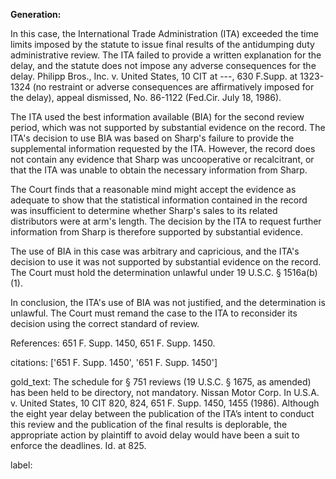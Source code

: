 **Generation:**



In this case, the International Trade Administration (ITA) exceeded the time limits imposed by the statute to issue final results of the antidumping duty administrative review. The ITA failed to provide a written explanation for the delay, and the statute does not impose any adverse consequences for the delay. Philipp Bros., Inc. v. United States, 10 CIT at ---, 630 F.Supp. at 1323-1324 (no restraint or adverse consequences are affirmatively imposed for the delay), appeal dismissed, No. 86-1122 (Fed.Cir. July 18, 1986).

The ITA used the best information available (BIA) for the second review period, which was not supported by substantial evidence on the record. The ITA's decision to use BIA was based on Sharp's failure to provide the supplemental information requested by the ITA. However, the record does not contain any evidence that Sharp was uncooperative or recalcitrant, or that the ITA was unable to obtain the necessary information from Sharp.

The Court finds that a reasonable mind might accept the evidence as adequate to show that the statistical information contained in the record was insufficient to determine whether Sharp's sales to its related distributors were at arm's length. The decision by the ITA to request further information from Sharp is therefore supported by substantial evidence.

The use of BIA in this case was arbitrary and capricious, and the ITA's decision to use it was not supported by substantial evidence on the record. The Court must hold the determination unlawful under 19 U.S.C. § 1516a(b)(1).

In conclusion, the ITA's use of BIA was not justified, and the determination is unlawful. The Court must remand the case to the ITA to reconsider its decision using the correct standard of review.

References:
651 F. Supp. 1450, 651 F. Supp. 1450.


citations: ['651 F. Supp. 1450', '651 F. Supp. 1450']

gold_text: The schedule for § 751 reviews (19 U.S.C. § 1675, as amended) has been held to be directory, not mandatory. Nissan Motor Corp. In U.S.A. v. United States, 10 CIT 820, 824, 651 F. Supp. 1450, 1455 (1986). Although the eight year delay between the publication of the ITA’s intent to conduct this review and the publication of the final results is deplorable, the appropriate action by plaintiff to avoid delay would have been a suit to enforce the deadlines. Id. at 825.

label: 